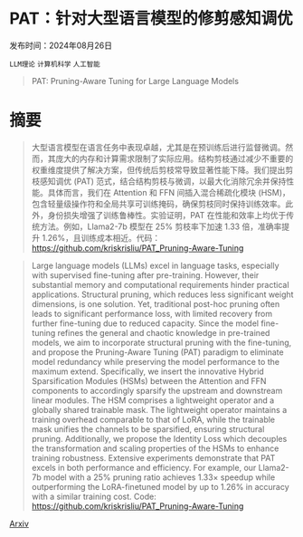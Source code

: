 # PAT：针对大型语言模型的修剪感知调优

发布时间：2024年08月26日

`LLM理论` `计算机科学` `人工智能`

> PAT: Pruning-Aware Tuning for Large Language Models

# 摘要

> 大型语言模型在语言任务中表现卓越，尤其是在预训练后进行监督微调。然而，其庞大的内存和计算需求限制了实际应用。结构剪枝通过减少不重要的权重维度提供了解决方案，但传统后剪枝常导致显著性能下降。我们提出剪枝感知调优 (PAT) 范式，结合结构剪枝与微调，以最大化消除冗余并保持性能。具体而言，我们在 Attention 和 FFN 间插入混合稀疏化模块 (HSM)，包含轻量级操作符和全局共享可训练掩码，确保剪枝同时保持训练效率。此外，身份损失增强了训练鲁棒性。实验证明，PAT 在性能和效率上均优于传统方法。例如，Llama2-7b 模型在 25% 剪枝率下加速 1.33 倍，准确率提升 1.26%，且训练成本相近。代码：https://github.com/kriskrisliu/PAT_Pruning-Aware-Tuning

> Large language models (LLMs) excel in language tasks, especially with supervised fine-tuning after pre-training. However, their substantial memory and computational requirements hinder practical applications. Structural pruning, which reduces less significant weight dimensions, is one solution. Yet, traditional post-hoc pruning often leads to significant performance loss, with limited recovery from further fine-tuning due to reduced capacity. Since the model fine-tuning refines the general and chaotic knowledge in pre-trained models, we aim to incorporate structural pruning with the fine-tuning, and propose the Pruning-Aware Tuning (PAT) paradigm to eliminate model redundancy while preserving the model performance to the maximum extend. Specifically, we insert the innovative Hybrid Sparsification Modules (HSMs) between the Attention and FFN components to accordingly sparsify the upstream and downstream linear modules. The HSM comprises a lightweight operator and a globally shared trainable mask. The lightweight operator maintains a training overhead comparable to that of LoRA, while the trainable mask unifies the channels to be sparsified, ensuring structural pruning. Additionally, we propose the Identity Loss which decouples the transformation and scaling properties of the HSMs to enhance training robustness. Extensive experiments demonstrate that PAT excels in both performance and efficiency. For example, our Llama2-7b model with a 25\% pruning ratio achieves 1.33$\times$ speedup while outperforming the LoRA-finetuned model by up to 1.26\% in accuracy with a similar training cost. Code: https://github.com/kriskrisliu/PAT_Pruning-Aware-Tuning

[Arxiv](https://arxiv.org/abs/2408.14721)